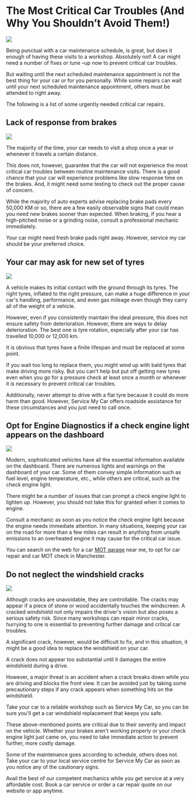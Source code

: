 # The Most Critical Car Troubles (And Why You Shouldn’t Avoid Them!)
![](https://s3-ap-northeast-1.amazonaws.com/g0v-hackmd-images/uploads/upload_45be62d6db2a2543cc718aa005ba9d30.png)

Being punctual with a car maintenance schedule, is great, but does it enough of having these visits to a workshop. Absolutely not! A car might need a number of fixes or tune –up now to prevent critical car troubles.

But waiting until the next scheduled maintenance appointment is not the best thing for your car or for you personally. While some repairs can wait until your next scheduled maintenance appointment, others must be attended to right away.

The following is a list of some urgently needed critical car repairs.

## Lack of response from brakes
![](https://s3-ap-northeast-1.amazonaws.com/g0v-hackmd-images/uploads/upload_0d27dca7e9bbd7d387774790cfb11c69.png)

The majority of the time, your car needs to visit a shop once a year or whenever it travels a certain distance.

This does not, however, guarantee that the car will not experience the most critical car troubles between routine maintenance visits. There is a good chance that your car will experience problems like slow response time on the brakes. And, it might need some testing to check out the proper cause of concern.

While the majority of auto experts advise replacing brake pads every 50,000 KM or so, there are a few easily observable signs that could mean you need new brakes sooner than expected. When braking, if you hear a high-pitched noise or a grinding noise, consult a professional mechanic immediately.

Your car might need fresh brake pads right away. However, service my car should be your preferred choice.

## Your car may ask for new set of tyres
![](https://s3-ap-northeast-1.amazonaws.com/g0v-hackmd-images/uploads/upload_f3469fab52aebe9d0e2b7a4a5289869e.png)

A vehicle makes its initial contact with the ground through its tyres. The right tyres, inflated to the right pressure, can make a huge difference in your car's handling, performance, and even gas mileage even though they carry all of the weight of a vehicle.

However, even if you consistently maintain the ideal pressure, this does not ensure safety from deterioration. However, there are ways to delay deterioration. The best one is tyre rotation, especially after your car has travelled 10,000 or 12,000 km.

It is obvious that tyres have a finite lifespan and must be replaced at some point.

If you wait too long to replace them, you might wind up with bald tyres that make driving more risky. But you can't help but put off getting new tyres even when you go for a pressure check at least once a month or whenever it is necessary to prevent critical car troubles.

Additionally, never attempt to drive with a flat tyre because it could do more harm than good. However, Service My Car offers roadside assistance for these circumstances and you just need to call once.

## Opt for Engine Diagnostics if a check engine light appears on the dashboard
![](https://s3-ap-northeast-1.amazonaws.com/g0v-hackmd-images/uploads/upload_8f4ed4b785f867bbe4e4e65bd8945727.png)

Modern, sophisticated vehicles have all the essential information available on the dashboard. There are numerous lights and warnings on the dashboard of your car. Some of them convey simple information such as fuel level, engine temperature, etc., while others are critical, such as the check engine light.

There might be a number of issues that can prompt a check engine light to lighten up. However, you should not take this for granted when it comes to engine.

Consult a mechanic as soon as you notice the check engine light because the engine needs immediate attention. In many situations, keeping your car on the road for more than a few miles can result in anything from unsafe emissions to an overheated engine it may cause for the critical car issue.

You can search on the web for a car [MOT garage](https://servicemycar.com/uk/car-mot-check) near me, to opt for car repair and car MOT check in Manchester.

## Do not neglect the windshield cracks
![](https://s3-ap-northeast-1.amazonaws.com/g0v-hackmd-images/uploads/upload_a67ee27dbb233d7aba0f09aecae3fa8e.png)

Although cracks are unavoidable, they are controllable. The cracks may appear if a piece of stone or wood accidentally touches the windscreen.
A cracked windshield not only impairs the driver's vision but also poses a serious safety risk. Since many workshops can repair minor cracks, hurrying to one is essential to preventing further damage and critical car troubles.

A significant crack, however, would be difficult to fix, and in this situation, it might be a good idea to replace the windshield on your car.

A crack does not appear too substantial until it damages the entire windshield during a drive. 

However, a major threat is an accident when a crack breaks down while you are driving and blocks the front view. It can be avoided just by taking some precautionary steps if any crack appears when something hits on the windshield.

Take your car to a reliable workshop such as Service My Car, so you can be sure you'll get a car windshield replacement that keeps you safe.

These above-mentioned points are critical due to their severity and impact on the vehicle. Whether your brakes aren't working properly or your check engine light just came on, you need to take immediate action to prevent further, more costly damage.

Some of the maintenance goes according to schedule, others does not. Take your car to your local service centre for Service My Car as soon as you notice any of the cautionary signs.

Avail the best of our competent mechanics while you get service at a very affordable cost. Book a car service or order a car repair quote on our website or app anytime.